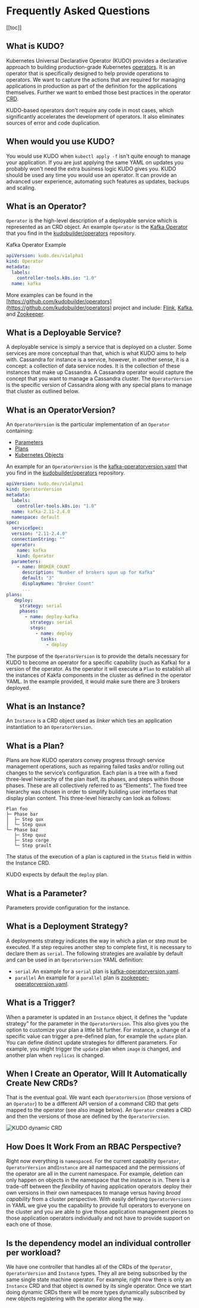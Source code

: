 # Frequently Asked Questions

[[toc]]

## What is KUDO?

Kubernetes Universal Declarative Operator (KUDO) provides a declarative approach to building production-grade Kubernetes [operators](https://coreos.com/operators/). It is an operator that is specifically designed to help provide operations to operators. We want to capture the actions that are required for managing applications in production as part of the definition for the applications themselves. Further we want to embed those best practices in the operator [CRD](https://kubernetes.io/docs/concepts/extend-kubernetes/api-extension/custom-resources/).

KUDO-based operators don’t require any code in most cases, which significantly accelerates the development of operators. It also eliminates sources of error and code duplication.

## When would you use KUDO?

You would use KUDO when `kubectl apply -f` isn't quite enough to manage your application. If you are just applying the same YAML on updates you probably won't need the extra business logic KUDO gives you.
KUDO should be used any time you would use an operator. It can provide an advanced user experience, automating such features as updates, backups and scaling.

## What is an Operator?

`Operator` is the high-level description of a deployable service which is represented as an CRD object. An example `Operator` is the [Kafka Operator](https://github.com/kudobuilder/operators/blob/master/repository/kafka/operator/) that you find in the [kudobuilder/operators](https://github.com/kudobuilder/operators) repository.

Kafka Operator Example
```yaml
apiVersion: kudo.dev/v1alpha1
kind: Operator
metadata:
  labels:
    controller-tools.k8s.io: "1.0"
  name: kafka
```

More examples can be found in the [https://github.com/kudobuilder/operators](https://github.com/kudobuilder/operators) project and include: [Flink](https://flink.apache.org/), [Kafka](https://kafka.apache.org/), and [Zookeeper](https://zookeeper.apache.org/).


## What is a Deployable Service?

A deployable service is simply a service that is deployed on a cluster. Some services are more conceptual than that, which is what KUDO aims to help with. Cassandra for instance is a service, however, in another sense, it is a concept: a collection of data service nodes. It is the collection of these instances that make up Cassandra. A Cassandra operator would capture the concept that you want to manage a Cassandra cluster. The `OperatorVersion` is the specific version of Cassandra along with any special plans to manage that cluster as outlined below.


## What is an OperatorVersion?

An `OperatorVersion` is the particular implementation of an `Operator` containing:

- [Parameters](#what-is-a-parameter)
- [Plans](#what-is-a-plan)
- [Kubernetes Objects](https://kubernetes.io/docs/concepts/overview/working-with-objects/kubernetes-objects/)

An example for an `OperatorVersion` is the [kafka-operatorversion.yaml](https://github.com/kudobuilder/operators/blob/master/repo/stable/kafka/versions/0/kafka-operatorversion.yaml) that you find in the [kudobuilder/operators](https://github.com/kudobuilder/operators) repository.

```yaml
apiVersion: kudo.dev/v1alpha1
kind: OperatorVersion
metadata:
  labels:
    controller-tools.k8s.io: "1.0"
  name: kafka-2.11-2.4.0
  namespace: default
spec:
  serviceSpec:
  version: "2.11-2.4.0"
  connectionString: ""
  operator:
    name: kafka
    kind: Operator
  parameters:
    - name: BROKER_COUNT
      description: "Number of brokers spun up for Kafka"
      default: "3"
      displayName: "Broker Count"
      ...
plans:
   deploy:
     strategy: serial
     phases:
       - name: deploy-kafka
         strategy: serial
         steps:
           - name: deploy
             tasks:
               - deploy      
```

The purpose of the `OperatorVersion` is to provide the details necessary for KUDO to become an operator for a specific capability (such as Kafka) for a version of the operator. As the operator it will execute a `Plan` to establish all the instances of Kakfa components in the cluster as defined in the operator YAML. In the example provided, it would make sure there are 3 brokers deployed.

## What is an Instance?

An `Instance` is a CRD object used as *linker* which ties an application instantiation to an `OperatorVersion`.

## What is a Plan?

Plans are how KUDO operators convey progress through service management operations, such as repairing failed tasks and/or rolling out changes to the service’s configuration. Each plan is a tree with a fixed three-level hierarchy of the plan itself, its phases, and steps within those phases. These are all collectively referred to as “Elements”. The fixed tree hierarchy was chosen in order to simplify building user interfaces that display plan content. This three-level hierarchy can look as follows:

```
Plan foo
├─ Phase bar
│  ├─ Step qux
│  └─ Step quux
└─ Phase baz
   ├─ Step quuz
   ├─ Step corge
   └─ Step grault
```

The status of the execution of a plan is captured in the `Status` field in within the Instance CRD.

KUDO expects by default the `deploy` plan.

## What is a Parameter?

Parameters provide configuration for the instance.

## What is a Deployment Strategy?

A deployments strategy indicates the way in which a plan or step must be executed. If a step requires another step to complete first, it is necessary to declare them as `serial`. The following strategies are available by default and can be used in an `OperatorVersion` YAML definition:

- `serial`
  An example for a `serial` plan is [kafka-operatorversion.yaml](https://github.com/kudobuilder/operators/blob/master/repo/stable/kafka/versions/0/kafka-operatorversion.yaml).
- `parallel`
  An example for a `parallel` plan is [zookeeper-operatorversion.yaml](https://github.com/kudobuilder/operators/blob/master/repo/stable/kafka/versions/0/zookeeper-operatorversion.yaml).

## What is a Trigger?

When a parameter is updated in an `Instance` object, it defines the "update strategy" for the parameter in the `OperatorVersion`. This also gives you the option to customize your plan a little bit further. For instance, a change of a specific value can trigger a pre-defined plan, for example the `update` plan. You can define distinct update strategies for different parameters. For example, you might trigger the `update` plan when `image` is changed, and another plan when `replicas` is changed.

## When I Create an Operator, Will It Automatically Create New CRDs?

That is the eventual goal. We want each `OperatorVersion` (those versions of an `Operator`) to be a different API version of a command CRD that gets mapped to the operator (see also image below). An `Operator` creates a CRD and then the versions of those are defined by the `OperatorVersion`.

![KUDO dynamic CRD](/images/kudo-dymanic-crd.png?10x20)

## How Does It Work From an RBAC Perspective?

Right now everything is `namespaced`. For the current capability `Operator`, `OperatorVersion` and`Instance` are all namespaced and the permissions of the operator are all in the current namespace. For example, deletion can only happen on objects in the namespace that the instance is in. There is a trade-off between the *flexibility* of having application operators deploy their own versions in their own namespaces to manage versus having *broad capability* from a cluster perspective. With easily defining `OperatorVersions` in YAML we give you the capability to provide full operators to everyone on the cluster and you are able to give those application management pieces to those application operators individually and not have to provide support on each one of those.

## Is the dependency model an individual controller per workload?

We have one controller that handles all of the CRDs of the `Operator`, `OperatorVersion` and `Instance` types. They all are being subscribed by the same single state machine operator. For example, right now there is only an `Instance` CRD and that object is owned by its single operator. Once we start doing dynamic CRDs there will be more types dynamically subscribed by new objects registering with the operator along the way.
